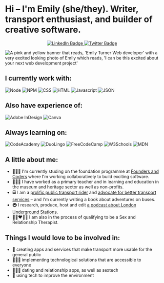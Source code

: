 # Hi – I'm Emily (she/they). Writer, transport enthusiast, and builder of creative software. 

<div id="badges" style="text-align: center;">
  <a href="https://www.linkedin.com/in/emily-k-turner/">
    <img src="https://img.shields.io/badge/LinkedIn-blue?style=for-the-badge&logo=linkedin&logoColor=white" alt="LinkedIn Badge"/>
  </a>
  <a href="https://twitter.com/ETWriteHome">
    <img src="https://img.shields.io/badge/Twitter-blue?style=for-the-badge&logo=twitter&logoColor=white" alt="Twitter Badge"/>
  </a>
</div>

![A pink and yellow banner that reads, 'Emily Turner Web developer' with a very excited looking photo of Emily which reads, 'I can be this excited about your next web development project'](https://github.com/EmilyDewdrop/EmilyDewdrop/assets/49107443/26fc3596-ee77-4a9d-9ee8-bd910b5cf35a)

## I currently work with:

![Node](https://img.shields.io/badge/Node%20js-339933?style=for-the-badge&logo=nodedotjs&logoColor=white) ![NPM](https://img.shields.io/badge/npm-CB3837?style=for-the-badge&logo=npm&logoColor=white) ![CSS](https://img.shields.io/badge/CSS3-1572B6?style=for-the-badge&logo=css3&logoColor=white) ![HTML](https://img.shields.io/badge/HTML5-E34F26?style=for-the-badge&logo=html5&logoColor=white) ![Javascript](https://img.shields.io/badge/JavaScript-323330?style=for-the-badge&logo=javascript&logoColor=F7DF1E) ![JSON](https://img.shields.io/badge/json-5E5C5C?style=for-the-badge&logo=json&logoColor=white)

## Also have experience of:

![Adobe InDesign](https://img.shields.io/badge/Adobe%20InDesign-FF3366?style=for-the-badge&logo=Adobe%20InDesign&logoColor=white) ![Canva](https://img.shields.io/badge/Canva-%2300C4CC.svg?&style=for-the-badge&logo=Canva&logoColor=white)

## Always learning on:

![CodeAcademy](https://img.shields.io/badge/Codecademy-FFF0E5?style=for-the-badge&logo=codecademy&logoColor=303347) ![DuoLingo](https://img.shields.io/badge/Duolingo-58CC02?style=for-the-badge&logo=Duolingo&logoColor=white) ![FreeCodeCamp](https://img.shields.io/badge/freecodecamp-27273D?style=for-the-badge&logo=freecodecamp&logoColor=white) ![W3Schools](https://img.shields.io/badge/W3Schools-04AA6D?style=for-the-badge&logo=W3Schools&logoColor=white) ![MDN](https://img.shields.io/badge/MDN_Web_Docs-black?style=for-the-badge&logo=mdnwebdocs&logoColor=white)

## A little about me:

- 🧑🏻‍💻 I'm currently studing on the foundation programme at [Founders and Coders](https://www.foundersandcoders.com/) where I'm working collaboratively to build exciting software.
- 🧑🏻‍🏫 I have worked as a primary teacher and in learning and education in the museum and heritage sector as well as non-profits.
- 🚍 I am a [prolific public transport rider](https://www.independent.co.uk/travel/uk/local-bus-london-scotland-b2282641.html) and [advocate for better transport services](https://www.route-one.net/features/what-the-industry-can-learn-from-a-bus-superfan/) – and I'm currently writing a book about adventures on buses.
- 🚇 I research, produce, host and edit [a podcast about London Underground Stations](https://podcasts.apple.com/gb/podcast/roundel-round-we-go/id1572610477).
- 👩🏽‍❤️‍👩🏿 I am also in the process of qualifying to be a Sex and Relationship Therapist.
  
## Things I would love to be involved in:

- 🚋 creating apps and services that make transport more usable for the general public
- 👩🏽‍🦯 implementing technological solutions that are accessible to everyone
- 👰🏻‍♀️ dating and relationship apps, as well as sextech
- 🌳 using tech to improve the environment 


